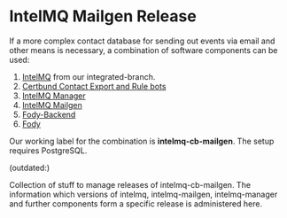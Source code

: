 # IntelMQ Mailgen Release

If a more complex contact database for sending out events via
email and other means is necessary, a combination of software components
can be used:

1. [IntelMQ](https://github.com/Intevation/intelmq/tree/integrated) from our integrated-branch.
2. [Certbund Contact Export and Rule bots](https://github.com/Intevation/intelmq-certbund-contact)
2. [IntelMQ Manager](https://github.com/certtools/intelmq-manager)
3. [IntelMQ Mailgen](https://github.com/intevation/intelmq-mailgen)
4. [Fody-Backend](https://github.com/intevation/intelmq-fody-backend)
5. [Fody](https://github.com/intevation/intelmq-fody)

Our working label for the combination is __intelmq-cb-mailgen__.
The setup requires PostgreSQL.

(outdated:)

Collection of stuff to manage releases of intelmq-cb-mailgen.  The
information which versions of intelmq, intelmq-mailgen,
intelmq-manager and further components form a specific release is
administered here.
